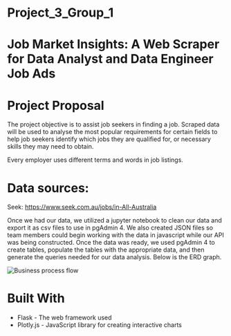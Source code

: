 # Project_3_Group_1 
# Job Market Insights: A Web Scraper for Data Analyst and Data Engineer Job Ads

  # Project Proposal
The project objective is to assist job seekers in finding a job. Scraped data will be used to analyse the most popular requirements for certain fields to help job seekers identify which jobs they are qualified for, or necessary skills they may need to obtain.

Every employer uses different terms and words in job listings.


# Data sources: 
Seek: https://www.seek.com.au/jobs/in-All-Australia

Once we had our data, we utilized a jupyter notebook to clean our data and export it as csv files to use in pgAdmin 4. We also created JSON files so team members could begin working with the data in javascript while our API was being constructed. Once the data was ready, we used pgAdmin 4 to create tables, populate the tables with the appropriate data, and then generate the queries needed for our data analysis. Below is the ERD graph.

![Business process flow](https://github.com/user-attachments/assets/69b33047-18df-49a9-b878-719345c661de)


# Built With

  - Flask - The web framework used
  - Plotly.js - JavaScript library for creating interactive charts
